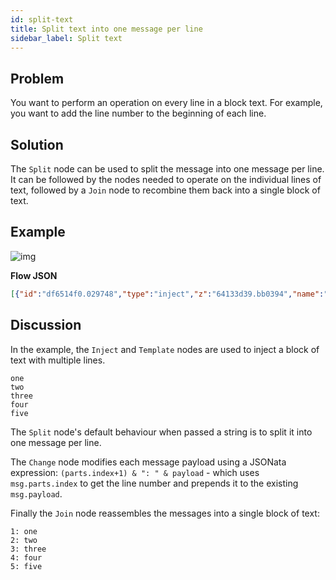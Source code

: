 ```yaml
---
id: split-text
title: Split text into one message per line
sidebar_label: Split text
---
```


## Problem

You want to perform an operation on every line in a block text. For example,
you want to add the line number to the beginning of each line.

## Solution

The <code class="node">Split</code> node can be used to split the message into
one message per line. It can be followed by the nodes needed to operate on the
individual lines of text, followed by a <code class="node">Join</code> node to
recombine them back into a single block of text.


## Example

![img](/assets/docs/data-formats/split-text.png)

<b>Flow JSON</b>

~~~json
[{"id":"df6514f0.029748","type":"inject","z":"64133d39.bb0394","name":"inject","topic":"","payload":"","payloadType":"date","repeat":"","crontab":"","once":false,"onceDelay":"","x":110,"y":900,"wires":[["11f53f61.2f7be1"]]},{"id":"11f53f61.2f7be1","type":"template","z":"64133d39.bb0394","name":"","field":"payload","fieldType":"msg","format":"handlebars","syntax":"mustache","template":"one\ntwo\nthree\nfour\nfive","x":240,"y":900,"wires":[["760c1d71.c29744"]]},{"id":"760c1d71.c29744","type":"split","z":"64133d39.bb0394","name":"","splt":"\\n","x":190,"y":960,"wires":[["3e427aac.9b9596"]]},{"id":"3e427aac.9b9596","type":"change","z":"64133d39.bb0394","name":"Prepend line number","rules":[{"t":"set","p":"payload","pt":"msg","to":"(parts.index+1) & \": \" & payload","tot":"jsonata"}],"action":"","property":"","from":"","to":"","reg":false,"x":360,"y":960,"wires":[["d44d4767.945fd8"]]},{"id":"d44d4767.945fd8","type":"join","z":"64133d39.bb0394","name":"","mode":"auto","build":"string","property":"payload","propertyType":"msg","key":"topic","joiner":"\\n","timeout":"","count":"","x":530,"y":960,"wires":[["bfe3e43b.85fa88"]]},{"id":"bfe3e43b.85fa88","type":"debug","z":"64133d39.bb0394","name":"debug","active":true,"tosidebar":true,"console":false,"tostatus":false,"complete":"payload","targetType":"msg","x":650,"y":960,"wires":[]}]
~~~

## Discussion

In the example, the <code class="node">Inject</code> and <code class="node">Template</code>
nodes are used to inject a block of text with multiple lines.

~~~text
one
two
three
four
five
~~~

The <code class="node">Split</code> node's default behaviour when passed a string
is to split it into one message per line.

The <code class="node">Change</code> node modifies each message payload using
a JSONata expression: `(parts.index+1) & ": " & payload` - which uses `msg.parts.index`
to get the line number and prepends it to the existing `msg.payload`.

Finally the <code class="node">Join</code> node reassembles the messages into
a single block of text:

~~~text
1: one
2: two
3: three
4: four
5: five
~~~
